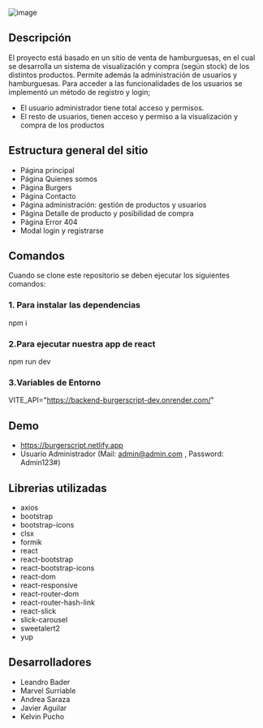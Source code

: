![image](https://github.com/grupo3rolling/FrontEnd-BurgerScript/assets/148919690/acc4392c-2e7b-4eec-9930-88c2497660f7)

## Descripción
El proyecto está basado en un sitio de venta de hamburguesas, en el cual se desarrolla un sistema de visualización y compra (según stock) de los distintos productos. Permite además la administración de usuarios y hamburguesas. 
Para acceder a las funcionalidades de los usuarios se implementó un método de registro y login; 
-	El usuario administrador tiene total acceso y permisos. 
-	El resto de usuarios, tienen acceso y permiso a la visualización y compra de los productos

## Estructura general del sitio
-	Página principal
-	Página Quienes somos
-	Página Burgers
-	Página Contacto
-	Página administración: gestión de productos y usuarios
-	Página Detalle de producto y posibilidad de compra
-	Página Error 404
-	Modal login y registrarse

## Comandos
Cuando se clone este repositorio se deben ejecutar los siguientes comandos:

### 1. Para instalar las dependencias
npm i

### 2.Para ejecutar nuestra app de react
npm run dev

### 3.Variables de Entorno
VITE_API="https://backend-burgerscript-dev.onrender.com/"

## Demo
- https://burgerscript.netlify.app
- Usuario Administrador (Mail: admin@admin.com , Password: Admin123#)

## Librerias utilizadas
-	axios
-	bootstrap
-	bootstrap-icons
-	clsx
-	formik
-	react
-	react-bootstrap
-	react-bootstrap-icons
-	react-dom
-	react-responsive
-	react-router-dom
-	react-router-hash-link
-	react-slick
-	slick-carousel
-	sweetalert2 
-	yup

## Desarrolladores
-	Leandro Bader
-	Marvel Surriable
-	Andrea Saraza
-	Javier Aguilar
-	Kelvin Pucho
